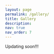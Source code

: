 ```yaml
---
layout: page
permalink: /gallery/
title: Gallery
description:
nav: true
nav_order: 7
---
```

Updating soon!!!